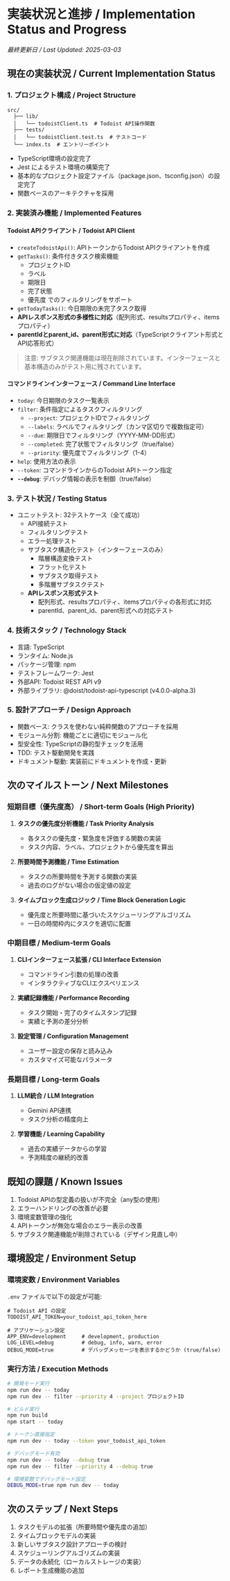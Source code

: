 # 実装状況と進捗 / Implementation Status and Progress

*最終更新日 / Last Updated: 2025-03-03*

## 現在の実装状況 / Current Implementation Status

### 1. プロジェクト構成 / Project Structure

```
src/
  ├── lib/
  │   └── todoistClient.ts  # Todoist API操作関数
  ├── tests/
  │   └── todoistClient.test.ts  # テストコード
  └── index.ts  # エントリーポイント
```

- TypeScript環境の設定完了
- Jest によるテスト環境の構築完了
- 基本的なプロジェクト設定ファイル（package.json、tsconfig.json）の設定完了
- 関数ベースのアーキテクチャを採用

### 2. 実装済み機能 / Implemented Features

#### Todoist APIクライアント / Todoist API Client

- `createTodoistApi()`: APIトークンからTodoist APIクライアントを作成
- `getTasks()`: 条件付きタスク検索機能
  - プロジェクトID
  - ラベル
  - 期限日
  - 完了状態
  - 優先度
  でのフィルタリングをサポート
- `getTodayTasks()`: 今日期限の未完了タスク取得
- **APIレスポンス形式の多様性に対応**（配列形式、resultsプロパティ、itemsプロパティ）
- **parentIdとparent_id、parent形式に対応**（TypeScriptクライアント形式とAPI応答形式）

> 注意: サブタスク関連機能は現在削除されています。インターフェースと基本構造のみがテスト用に残されています。

#### コマンドラインインターフェース / Command Line Interface

- `today`: 今日期限のタスク一覧表示 
- `filter`: 条件指定によるタスクフィルタリング
  - `--project`: プロジェクトIDでフィルタリング
  - `--labels`: ラベルでフィルタリング（カンマ区切りで複数指定可）
  - `--due`: 期限日でフィルタリング（YYYY-MM-DD形式）
  - `--completed`: 完了状態でフィルタリング（true/false）
  - `--priority`: 優先度でフィルタリング（1-4）
- `help`: 使用方法の表示
- `--token`: コマンドラインからのTodoist APIトークン指定
- **`--debug`**: デバッグ情報の表示を制御（true/false）

### 3. テスト状況 / Testing Status

- ユニットテスト: 32テストケース（全て成功）
  - API接続テスト
  - フィルタリングテスト
  - エラー処理テスト
  - サブタスク構造化テスト（インターフェースのみ）
    - 階層構造変換テスト
    - フラット化テスト
    - サブタスク取得テスト
    - 多階層サブタスクテスト
  - **APIレスポンス形式テスト**
    - 配列形式、resultsプロパティ、itemsプロパティの各形式に対応
    - parentId、parent_id、parent形式への対応テスト

### 4. 技術スタック / Technology Stack

- 言語: TypeScript
- ランタイム: Node.js
- パッケージ管理: npm
- テストフレームワーク: Jest
- 外部API: Todoist REST API v9
- 外部ライブラリ: @doist/todoist-api-typescript (v4.0.0-alpha.3)

### 5. 設計アプローチ / Design Approach

- 関数ベース: クラスを使わない純粋関数のアプローチを採用
- モジュール分割: 機能ごとに適切にモジュール化
- 型安全性: TypeScriptの静的型チェックを活用
- TDD: テスト駆動開発を実践
- ドキュメント駆動: 実装前にドキュメントを作成・更新

## 次のマイルストーン / Next Milestones

### 短期目標（優先度高） / Short-term Goals (High Priority)

1. **タスクの優先度分析機能 / Task Priority Analysis**
   - 各タスクの優先度・緊急度を評価する関数の実装
   - タスク内容、ラベル、プロジェクトから優先度を算出

2. **所要時間予測機能 / Time Estimation**
   - タスクの所要時間を予測する関数の実装
   - 過去のログがない場合の仮定値の設定

3. **タイムブロック生成ロジック / Time Block Generation Logic**
   - 優先度と所要時間に基づいたスケジューリングアルゴリズム
   - 一日の時間枠内にタスクを適切に配置

### 中期目標 / Medium-term Goals

1. **CLIインターフェース拡張 / CLI Interface Extension**
   - コマンドライン引数の処理の改善
   - インタラクティブなCLIエクスペリエンス

2. **実績記録機能 / Performance Recording**
   - タスク開始・完了のタイムスタンプ記録
   - 実績と予測の差分分析

3. **設定管理 / Configuration Management**
   - ユーザー設定の保存と読み込み
   - カスタマイズ可能なパラメータ

### 長期目標 / Long-term Goals

1. **LLM統合 / LLM Integration**
   - Gemini API連携
   - タスク分析の精度向上

2. **学習機能 / Learning Capability**
   - 過去の実績データからの学習
   - 予測精度の継続的改善

## 既知の課題 / Known Issues

1. Todoist APIの型定義の扱いが不完全（any型の使用）
2. エラーハンドリングの改善が必要
3. 環境変数管理の強化
4. APIトークンが無効な場合のエラー表示の改善
5. サブタスク関連機能が削除されている（デザイン見直し中）

## 環境設定 / Environment Setup

### 環境変数 / Environment Variables
`.env` ファイルで以下の設定が可能:

```
# Todoist API の設定
TODOIST_API_TOKEN=your_todoist_api_token_here

# アプリケーション設定
APP_ENV=development     # development, production
LOG_LEVEL=debug         # debug, info, warn, error
DEBUG_MODE=true         # デバッグメッセージを表示するかどうか (true/false)
```

### 実行方法 / Execution Methods

```bash
# 開発モード実行
npm run dev -- today
npm run dev -- filter --priority 4 --project プロジェクトID

# ビルド実行
npm run build
npm start -- today

# トークン直接指定
npm run dev -- today --token your_todoist_api_token

# デバッグモード有効
npm run dev -- today --debug true
npm run dev -- filter --priority 4 --debug true

# 環境変数でデバッグモード設定
DEBUG_MODE=true npm run dev -- today
```

## 次のステップ / Next Steps

1. タスクモデルの拡張（所要時間や優先度の追加）
2. タイムブロックモデルの実装
3. 新しいサブタスク設計アプローチの検討
4. スケジューリングアルゴリズムの実装
5. データの永続化（ローカルストレージの実装）
6. レポート生成機能の追加
